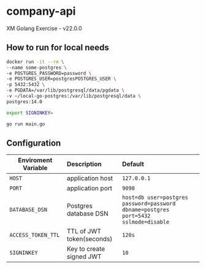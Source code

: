 # company-api

XM Golang Exercise - v22.0.0

## How to run for local needs

```bash
docker run -it --rm \
--name some-postgres \
-e POSTGRES_PASSWORD=password \
-e POSTGRES_USER=postgresPOSTGRES_USER \
-p 5432:5432 \
-e PGDATA=/var/lib/postgresql/data/pgdata \
-v ~/local-go-postgres:/var/lib/postgresql/data \
postgres:14.0

export SIGNINKEY=

go run main.go
```

## Configuration

| Enviroment Variable | Description               | Default                                                                             |
| ------------- |:--------------------------|:------------------------------------------------------------------------------------|
| `HOST` | application host          | `127.0.0.1`                                                                         |
| `PORT` | application port          | `9090`                                                                              |
| `DATABASE_DSN` | Postgres database DSN     | `host=db user=postgres password=password dbname=postgres port=5432 sslmode=disable` |
| `ACCESS_TOKEN_TTL` | TTL of JWT token(seconds) | `120s`                                                                              |
| `SIGNINKEY` | Key to create signed JWT  | `10`                                                                                |